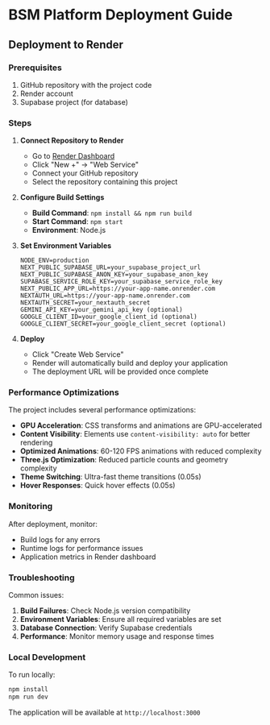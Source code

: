 # BSM Platform Deployment Guide

## Deployment to Render

### Prerequisites
1. GitHub repository with the project code
2. Render account
3. Supabase project (for database)

### Steps

1. **Connect Repository to Render**
   - Go to [Render Dashboard](https://dashboard.render.com)
   - Click "New +" → "Web Service"
   - Connect your GitHub repository
   - Select the repository containing this project

2. **Configure Build Settings**
   - **Build Command**: `npm install && npm run build`
   - **Start Command**: `npm start`
   - **Environment**: Node.js

3. **Set Environment Variables**
   ```
   NODE_ENV=production
   NEXT_PUBLIC_SUPABASE_URL=your_supabase_project_url
   NEXT_PUBLIC_SUPABASE_ANON_KEY=your_supabase_anon_key
   SUPABASE_SERVICE_ROLE_KEY=your_supabase_service_role_key
   NEXT_PUBLIC_APP_URL=https://your-app-name.onrender.com
   NEXTAUTH_URL=https://your-app-name.onrender.com
   NEXTAUTH_SECRET=your_nextauth_secret
   GEMINI_API_KEY=your_gemini_api_key (optional)
   GOOGLE_CLIENT_ID=your_google_client_id (optional)
   GOOGLE_CLIENT_SECRET=your_google_client_secret (optional)
   ```

4. **Deploy**
   - Click "Create Web Service"
   - Render will automatically build and deploy your application
   - The deployment URL will be provided once complete

### Performance Optimizations

The project includes several performance optimizations:

- **GPU Acceleration**: CSS transforms and animations are GPU-accelerated
- **Content Visibility**: Elements use `content-visibility: auto` for better rendering
- **Optimized Animations**: 60-120 FPS animations with reduced complexity
- **Three.js Optimization**: Reduced particle counts and geometry complexity
- **Theme Switching**: Ultra-fast theme transitions (0.05s)
- **Hover Responses**: Quick hover effects (0.05s)

### Monitoring

After deployment, monitor:
- Build logs for any errors
- Runtime logs for performance issues
- Application metrics in Render dashboard

### Troubleshooting

Common issues:
1. **Build Failures**: Check Node.js version compatibility
2. **Environment Variables**: Ensure all required variables are set
3. **Database Connection**: Verify Supabase credentials
4. **Performance**: Monitor memory usage and response times

### Local Development

To run locally:
```bash
npm install
npm run dev
```

The application will be available at `http://localhost:3000`
